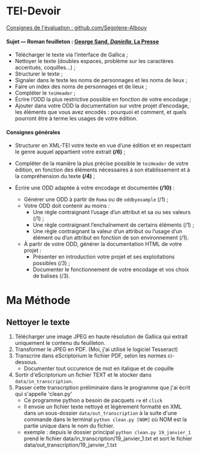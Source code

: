 # TEI-Devoir

[Consignes de l'évaluation : github.com/Segolene-Albouy](https://github.com/Segolene-Albouy/XML-TEI_M2TNAH/blob/main/ConsignesEvaluation.md)

#### Sujet — Roman feuilleton : [George Sand, *Daniella*, La Presse](https://gallica.bnf.fr/html/und/presse-et-revues/la-daniella?mode=desktop)

* Télécharger le texte via l’interface de Gallica ;
* Nettoyer le texte (doubles espaces, problème sur les caractères accentués, coquilles…) ;
* Structurer le texte ;
* Signaler dans le texte les noms de personnages et les noms de lieux ;
* Faire un index des noms de personnages et de lieux ;
* Compléter le `teiHeader` ;
* Écrire l’ODD la plus restrictive possible en fonction de votre encodage ;
* Ajouter dans votre ODD la documentation sur votre projet d’encodage, les éléments que vous avez encodés : pourquoi et comment, et quels pourront être à terme les usages de votre édition.

#### Consignes générales

* Structurer en XML-TEI votre texte en vue d’une édition et en respectant le genre auquel appartient votre extrait **(/6)** ;

* Compléter de la manière la plus précise possible le `teiHeader` de votre édition, en fonction des éléments nécessaires à son établissement et à la compréhension du texte **(/4)** ;

* Écrire une ODD adaptée à votre encodage et documentée **(/10)** :
	- Générer une ODD à partir de `Roma` ou de `oddbyexample` (/1) ;
	- Votre ODD doit contenir au moins :
		- Une règle contraignant l’usage d’un attribut et sa ou ses valeurs (/1) ;
		- Une règle contraignant l’enchaînement de certains éléments (/1) ;
		- Une règle contraignant la valeur d’un attribut ou l’usage d’un élément ou d’un attribut en fonction de son environnement (/1).
	- À partir de votre ODD, générer la documentation HTML de votre projet :
		- Présenter en introduction votre projet et ses exploitations possibles (/3) ;
		- Documenter le fonctionnement de votre encodage et vos choix de balises (/3).
    
# Ma Méthode

## Nettoyer le texte

1. Télécharger une image JPEG en haute résolution de Gallica qui extrait uniquement le contenu du feuilleton.
2. Transformer le JPEG en PDF. (Moi, j'ai utilisé le logiciel Tesseract)
3. Transcrire dans eScriptorium le fichier PDF, selon les normes ci-dessous.
	* Documenter tout occurence de mot en italique et de coquille
4. Sortir d'eScriptorium un fichier TEXT et le stocker dans ```data/in_transcription```.
5. Passer cette transcription préliminaire dans le programme que j'ai écrit qui s'appelle 'clean.py'
	* Ce programme python a besoin de pacquets ```re``` et ```click```
	* Il envoie un fichier texte nettoyé et légèrement formatté en XML dans un sous-dossier ```data/out_transcription``` à la suite d'une commande dans le terminal ```python clean.py [NOM]``` où NOM est la partie unique dans le nom du fichier.
	* exemple : depuis le dossier principal ```python clean.py 19_janvier_1``` prend le fichier data/in_transcription/19_janvier_1.txt et sort le fichier data/out_transcription/19_janvier_1.txt
